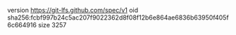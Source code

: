 version https://git-lfs.github.com/spec/v1
oid sha256:fcbf997b24c5ac207f9022362d8f08f12b6e864ae6836b63950f405f6c664916
size 3257
